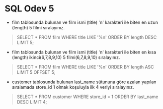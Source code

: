 # SQL Odev 5

- film tablosunda bulunan ve film ismi (title) 'n' karakteri ile biten en uzun (length) 5 filmi sıralayınız.

>SELECT * FROM film WHERE title LIKE '%n' ORDER BY length DESC LIMIT 5;


- film tablosunda bulunan ve film ismi (title) 'n' karakteri ile biten en kısa (length) ikinci(6,7,8,9,10) 5 filmi(6,7,8,9,10) sıralayınız.

>SELECT * FROM film WHERE title LIKE '%n' ORDER BY length ASC LIMIT 5 OFFSET 5;


-  customer tablosunda bulunan last_name sütununa göre azalan yapılan sıralamada store_id 1 olmak koşuluyla ilk 4 veriyi sıralayınız.

>SELECT * FROM customer WHERE store_id = 1 ORDER BY last_name DESC LIMIT 4;
